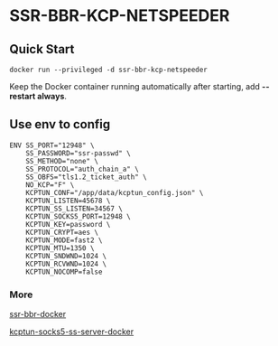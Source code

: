 # SSR-BBR-KCP-NETSPEEDER

## Quick Start

```shell
docker run --privileged -d ssr-bbr-kcp-netspeeder
```

Keep the Docker container running automatically after starting, add **--restart always**.

## Use env to config

```shell
ENV SS_PORT="12948" \
    SS_PASSWORD="ssr-passwd" \
    SS_METHOD="none" \
    SS_PROTOCOL="auth_chain_a" \
    SS_OBFS="tls1.2_ticket_auth" \
    NO_KCP="F" \
    KCPTUN_CONF="/app/data/kcptun_config.json" \
    KCPTUN_LISTEN=45678 \
    KCPTUN_SS_LISTEN=34567 \
    KCPTUN_SOCKS5_PORT=12948 \
    KCPTUN_KEY=password \
    KCPTUN_CRYPT=aes \
    KCPTUN_MODE=fast2 \
    KCPTUN_MTU=1350 \
    KCPTUN_SNDWND=1024 \
    KCPTUN_RCVWND=1024 \
    KCPTUN_NOCOMP=false
```

### More

[ssr-bbr-docker](https://hub.docker.com/r/letssudormrf/ssr-bbr-docker)

[kcptun-socks5-ss-server-docker](https://hub.docker.com/r/caidaoli/kcptun-socks5-ss-server-docker)
